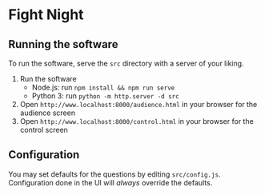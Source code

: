 # Fight Night

## Running the software

To run the software, serve the `src` directory with a server of your liking.

1. Run the software
   - Node.js: run `npm install && npm run serve`
   - Python 3: run `python -m http.server -d src`
1. Open `http://www.localhost:8000/audience.html` in your browser for the audience screen
1. Open `http://www.localhost:8000/control.html` in your browser for the control screen

## Configuration

You may set defaults for the questions by editing `src/config.js`.
Configuration done in the UI will _always_ override the defaults.
